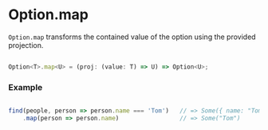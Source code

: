 # Option.map

`Option.map` transforms the contained value of the option using the provided projection.

```typescript

Option<T>.map<U> = (proj: (value: T) => U) => Option<U>;

```

### Example

```typescript

find(people, person => person.name === 'Tom')   // => Some({ name: "Tom", age: 28 })
    .map(person => person.name)                 // => Some("Tom")

```


